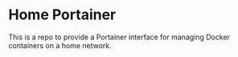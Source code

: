 # Home Portainer

This is a repo to provide a Portainer interface for managing Docker containers on a home network.
